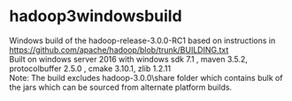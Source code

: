 # hadoop3windowsbuild

Windows build of the hadoop-release-3.0.0-RC1 based on instructions in https://github.com/apache/hadoop/blob/trunk/BUILDING.txt
<br/>
Built on windows server 2016 with windows sdk 7.1 , maven 3.5.2, protocolbuffer 2.5.0 , cmake 3.10.1, zlib 1.2.11
<br/>
Note: The build excludes hadoop-3.0.0\share folder which contains bulk of the jars which can be sourced from alternate platform builds.
